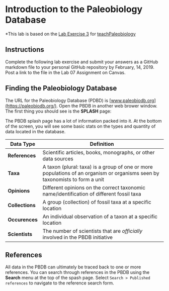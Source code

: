 # Introduction to the Paleobiology Database

*This lab is based on the [Lab Exercise 3](https://github.com/aazaff/teachPaleobiology/blob/master/LabExercise3.md) for [teachPaleobiology](https://github.com/aazaff/teachPaleobiology)

## Instructions

Complete the following lab exercise and submit your answers as a GitHub markdown file to your personal GitHub repository by February, 14, 2019. Post a link to the file in the Lab 07 Assignment on Canvas.

## Finding the Paleobiology Database

The URL for the Paleobiology Database (PDBD) is [www.paleobiodb.org](https://paleobiodb.org/). Open the PBDB in another web brower window. The first thing you should see is the **SPLASH** page:

The PBDB splash page has a lot of information packed into it. At the bottom of the screen, you will see some basic stats on the types and quantity of data located in the database.

**Data Type** | **Definition**
------------- | --------------
**References** | Scientific articles, books, monographs, or other data sources
**Taxa** | A taxon (plural: taxa) is a group of one or more populations of an organism or organisms seen by taxonomists to form a unit
**Opinions** | Different opinions on the correct taxonomic name/identification of different fossil taxa
**Collections** | A group (collection) of fossil taxa at a specific location
**Occurences** | An individual observation of a taxon at a specific location
**Scientists** | The number of scientists that are *officially* involved in the PBDB initiative

## References

All data in the PBDB can ultimately be traced back to one or more references. You can search through references in the PBDB using the **Search** menu at the top of the spash page. Select `Search > Published references` to navigate to the reference search form.

